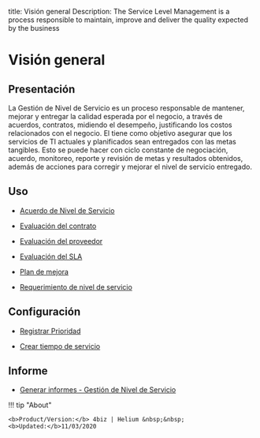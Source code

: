 title: Visión general
Description: The Service Level Management is a process responsible to maintain, improve and deliver the quality expected by the business
# Visión general

Presentación
----------------

La Gestión de Nivel de Servicio es un proceso responsable de mantener, mejorar y entregar la calidad esperada por el negocio, a través de acuerdos, contratos, midiendo el desempeño, justificando los costos relacionados con el negocio. El tiene como objetivo asegurar que los servicios de TI actuales y planificados sean entregados con las metas tangibles. Esto se puede hacer con ciclo constante de negociación, acuerdo, monitoreo, reporte y revisión de metas y resultados obtenidos, además de acciones para corregir y mejorar el nivel de servicio entregado.

Uso
-------

- [Acuerdo de Nivel de Servicio](/es-es/4biz-helium/processes/service-level/use/service-level-agreement.html)

- [Evaluación del contrato](/es-es/4biz-helium/processes/service-level/use/contract-evaluation.html)

- [Evaluación del proveedor](/es-es/4biz-helium/processes/service-level/use/provider-evaluation.html)

- [Evaluación del SLA](/es-es/4biz-helium/processes/service-level/use/SLA-evaluation.html)

- [Plan de mejora](/es-es/4biz-helium/processes/service-level/use/improvement-plan.html)

- [Requerimiento de nivel de servicio](/es-es/4biz-helium/processes/service-level/use/service-level-requirement.html)

Configuración
-----------------

- [Registrar Prioridad](/es-es/4biz-helium/processes/portfolio-and-catalog/configuration/register-priority.html)

- [Crear tiempo de servicio](/es-es/4biz-helium/processes/service-level/configuration/create-time-attendance.html)

Informe
----------

- [Generar informes - Gestión de Nivel de Servicio](/es-es/4biz-helium/processes/service-level/use/reports-service-level-management.html)

!!! tip "About"

    <b>Product/Version:</b> 4biz | Helium &nbsp;&nbsp;
    <b>Updated:</b>11/03/2020
